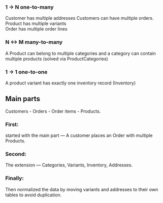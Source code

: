 ### 1 -> N  one-to-many  
Customer has multiple addresses
Customers can have multiple orders.
Product has multiple variants  
Order has multiple order lines
### N <-> M many-to-many  
A Product can belong to multiple categories and a category can contain multiple products (solved via ProductCategories)
### 1 -> 1 one-to-one  
A product variant has exactly one inventory record (Inventory)

## Main parts   
Customers - Orders - Order items - Products.
### First:   
started with the main part — 
A customer places an Order with multiple Products.
### Second:  
The extension — Categories, Variants, Inventory, Addresses.
### Finally:  
Then normalized the data by moving variants and addresses to their own tables to avoid duplication.

